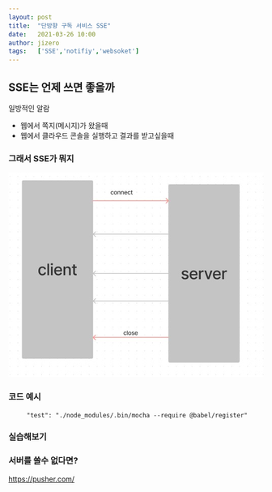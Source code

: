 ```yaml
---
layout: post
title:  "단방향 구독 서비스 SSE"
date:   2021-03-26 10:00
author: jizero
tags:	['SSE','notifiy','websoket']
---
```


## SSE는 언제 쓰면 좋을까
일방적인 알람 
- 웹에서 쪽지(메시지)가 왔을때
- 웹에서 클라우드 콘솔을 실행하고 결과를 받고싶을때


### 그래서 SSE가 뭐지
<img src="/assets/img/2022/sse01.jpg" style="max-width:100%;">


### 코드 예시

```
     "test": "./node_modules/.bin/mocha --require @babel/register"
```

### 실습해보기

### 서버를 쓸수 없다면?
https://pusher.com/


